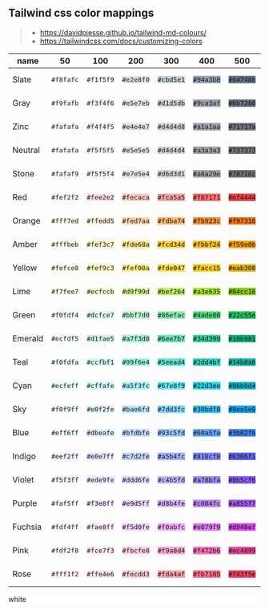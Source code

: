 ## Tailwind css color mappings

> - https://davidpiesse.github.io/tailwind-md-colours/
> - https://tailwindcss.com/docs/customizing-colors

| name    | 50                                             | 100                                            | 200                                            | 300                                            | 400                                            | 500                                            | 600                                            | 700                                            | 800                                            | 900                                            |
| ------- | ---------------------------------------------- | ---------------------------------------------- | ---------------------------------------------- | ---------------------------------------------- | ---------------------------------------------- | ---------------------------------------------- | ---------------------------------------------- | ---------------------------------------------- | ---------------------------------------------- | ---------------------------------------------- |
| Slate   | <pre style="background:#f8fafc;">#f8fafc</pre> | <pre style="background:#f1f5f9;">#f1f5f9</pre> | <pre style="background:#e2e8f0;">#e2e8f0</pre> | <pre style="background:#cbd5e1;">#cbd5e1</pre> | <pre style="background:#94a3b8;">#94a3b8</pre> | <pre style="background:#64748b;">#64748b</pre> | <pre style="background:#475569;">#475569</pre> | <pre style="background:#334155;">#334155</pre> | <pre style="background:#1e293b;">#1e293b</pre> | <pre style="background:#0f172a;">#0f172a</pre> |
| Gray    | <pre style="background:#f9fafb;">#f9fafb</pre> | <pre style="background:#f3f4f6;">#f3f4f6</pre> | <pre style="background:#e5e7eb;">#e5e7eb</pre> | <pre style="background:#d1d5db;">#d1d5db</pre> | <pre style="background:#9ca3af;">#9ca3af</pre> | <pre style="background:#6b7280;">#6b7280</pre> | <pre style="background:#4b5563;">#4b5563</pre> | <pre style="background:#374151;">#374151</pre> | <pre style="background:#1f2937;">#1f2937</pre> | <pre style="background:#111827;">#111827</pre> |
| Zinc    | <pre style="background:#fafafa;">#fafafa</pre> | <pre style="background:#f4f4f5;">#f4f4f5</pre> | <pre style="background:#e4e4e7;">#e4e4e7</pre> | <pre style="background:#d4d4d8;">#d4d4d8</pre> | <pre style="background:#a1a1aa;">#a1a1aa</pre> | <pre style="background:#71717a;">#71717a</pre> | <pre style="background:#52525b;">#52525b</pre> | <pre style="background:#3f3f46;">#3f3f46</pre> | <pre style="background:#27272a;">#27272a</pre> | <pre style="background:#18181b;">#18181b</pre> |
| Neutral | <pre style="background:#fafafa;">#fafafa</pre> | <pre style="background:#f5f5f5;">#f5f5f5</pre> | <pre style="background:#e5e5e5;">#e5e5e5</pre> | <pre style="background:#d4d4d4;">#d4d4d4</pre> | <pre style="background:#a3a3a3;">#a3a3a3</pre> | <pre style="background:#737373;">#737373</pre> | <pre style="background:#525252;">#525252</pre> | <pre style="background:#404040;">#404040</pre> | <pre style="background:#262626;">#262626</pre> | <pre style="background:#171717;">#171717</pre> |
| Stone   | <pre style="background:#fafaf9;">#fafaf9</pre> | <pre style="background:#f5f5f4;">#f5f5f4</pre> | <pre style="background:#e7e5e4;">#e7e5e4</pre> | <pre style="background:#d6d3d1;">#d6d3d1</pre> | <pre style="background:#a8a29e;">#a8a29e</pre> | <pre style="background:#78716c;">#78716c</pre> | <pre style="background:#57534e;">#57534e</pre> | <pre style="background:#44403c;">#44403c</pre> | <pre style="background:#292524;">#292524</pre> | <pre style="background:#1c1917;">#1c1917</pre> |
| Red     | <pre style="background:#fef2f2;">#fef2f2</pre> | <pre style="background:#fee2e2;">#fee2e2</pre> | <pre style="background:#fecaca;">#fecaca</pre> | <pre style="background:#fca5a5;">#fca5a5</pre> | <pre style="background:#f87171;">#f87171</pre> | <pre style="background:#ef4444;">#ef4444</pre> | <pre style="background:#dc2626;">#dc2626</pre> | <pre style="background:#b91c1c;">#b91c1c</pre> | <pre style="background:#991b1b;">#991b1b</pre> | <pre style="background:#7f1d1d;">#7f1d1d</pre> |
| Orange  | <pre style="background:#fff7ed;">#fff7ed</pre> | <pre style="background:#ffedd5;">#ffedd5</pre> | <pre style="background:#fed7aa;">#fed7aa</pre> | <pre style="background:#fdba74;">#fdba74</pre> | <pre style="background:#fb923c;">#fb923c</pre> | <pre style="background:#f97316;">#f97316</pre> | <pre style="background:#ea580c;">#ea580c</pre> | <pre style="background:#c2410c;">#c2410c</pre> | <pre style="background:#9a3412;">#9a3412</pre> | <pre style="background:#7c2d12;">#7c2d12</pre> |
| Amber   | <pre style="background:#fffbeb;">#fffbeb</pre> | <pre style="background:#fef3c7;">#fef3c7</pre> | <pre style="background:#fde68a;">#fde68a</pre> | <pre style="background:#fcd34d;">#fcd34d</pre> | <pre style="background:#fbbf24;">#fbbf24</pre> | <pre style="background:#f59e0b;">#f59e0b</pre> | <pre style="background:#d97706;">#d97706</pre> | <pre style="background:#b45309;">#b45309</pre> | <pre style="background:#92400e;">#92400e</pre> | <pre style="background:#78350f;">#78350f</pre> |
| Yellow  | <pre style="background:#fefce8;">#fefce8</pre> | <pre style="background:#fef9c3;">#fef9c3</pre> | <pre style="background:#fef08a;">#fef08a</pre> | <pre style="background:#fde047;">#fde047</pre> | <pre style="background:#facc15;">#facc15</pre> | <pre style="background:#eab308;">#eab308</pre> | <pre style="background:#ca8a04;">#ca8a04</pre> | <pre style="background:#a16207;">#a16207</pre> | <pre style="background:#854d0e;">#854d0e</pre> | <pre style="background:#713f12;">#713f12</pre> |
| Lime    | <pre style="background:#f7fee7;">#f7fee7</pre> | <pre style="background:#ecfccb;">#ecfccb</pre> | <pre style="background:#d9f99d;">#d9f99d</pre> | <pre style="background:#bef264;">#bef264</pre> | <pre style="background:#a3e635;">#a3e635</pre> | <pre style="background:#84cc16;">#84cc16</pre> | <pre style="background:#65a30d;">#65a30d</pre> | <pre style="background:#4d7c0f;">#4d7c0f</pre> | <pre style="background:#3f6212;">#3f6212</pre> | <pre style="background:#365314;">#365314</pre> |
| Green   | <pre style="background:#f0fdf4;">#f0fdf4</pre> | <pre style="background:#dcfce7;">#dcfce7</pre> | <pre style="background:#bbf7d0;">#bbf7d0</pre> | <pre style="background:#86efac;">#86efac</pre> | <pre style="background:#4ade80;">#4ade80</pre> | <pre style="background:#22c55e;">#22c55e</pre> | <pre style="background:#16a34a;">#16a34a</pre> | <pre style="background:#15803d;">#15803d</pre> | <pre style="background:#166534;">#166534</pre> | <pre style="background:#14532d;">#14532d</pre> |
| Emerald | <pre style="background:#ecfdf5;">#ecfdf5</pre> | <pre style="background:#d1fae5;">#d1fae5</pre> | <pre style="background:#a7f3d0;">#a7f3d0</pre> | <pre style="background:#6ee7b7;">#6ee7b7</pre> | <pre style="background:#34d399;">#34d399</pre> | <pre style="background:#10b981;">#10b981</pre> | <pre style="background:#059669;">#059669</pre> | <pre style="background:#047857;">#047857</pre> | <pre style="background:#065f46;">#065f46</pre> | <pre style="background:#064e3b;">#064e3b</pre> |
| Teal    | <pre style="background:#f0fdfa;">#f0fdfa</pre> | <pre style="background:#ccfbf1;">#ccfbf1</pre> | <pre style="background:#99f6e4;">#99f6e4</pre> | <pre style="background:#5eead4;">#5eead4</pre> | <pre style="background:#2dd4bf;">#2dd4bf</pre> | <pre style="background:#14b8a6;">#14b8a6</pre> | <pre style="background:#0d9488;">#0d9488</pre> | <pre style="background:#0f766e;">#0f766e</pre> | <pre style="background:#115e59;">#115e59</pre> | <pre style="background:#134e4a;">#134e4a</pre> |
| Cyan    | <pre style="background:#ecfeff;">#ecfeff</pre> | <pre style="background:#cffafe;">#cffafe</pre> | <pre style="background:#a5f3fc;">#a5f3fc</pre> | <pre style="background:#67e8f9;">#67e8f9</pre> | <pre style="background:#22d3ee;">#22d3ee</pre> | <pre style="background:#06b6d4;">#06b6d4</pre> | <pre style="background:#0891b2;">#0891b2</pre> | <pre style="background:#0e7490;">#0e7490</pre> | <pre style="background:#155e75;">#155e75</pre> | <pre style="background:#164e63;">#164e63</pre> |
| Sky     | <pre style="background:#f0f9ff;">#f0f9ff</pre> | <pre style="background:#e0f2fe;">#e0f2fe</pre> | <pre style="background:#bae6fd;">#bae6fd</pre> | <pre style="background:#7dd3fc;">#7dd3fc</pre> | <pre style="background:#38bdf8;">#38bdf8</pre> | <pre style="background:#0ea5e9;">#0ea5e9</pre> | <pre style="background:#0284c7;">#0284c7</pre> | <pre style="background:#0369a1;">#0369a1</pre> | <pre style="background:#075985;">#075985</pre> | <pre style="background:#0c4a6e;">#0c4a6e</pre> |
| Blue    | <pre style="background:#eff6ff;">#eff6ff</pre> | <pre style="background:#dbeafe;">#dbeafe</pre> | <pre style="background:#bfdbfe;">#bfdbfe</pre> | <pre style="background:#93c5fd;">#93c5fd</pre> | <pre style="background:#60a5fa;">#60a5fa</pre> | <pre style="background:#3b82f6;">#3b82f6</pre> | <pre style="background:#2563eb;">#2563eb</pre> | <pre style="background:#1d4ed8;">#1d4ed8</pre> | <pre style="background:#1e40af;">#1e40af</pre> | <pre style="background:#1e3a8a;">#1e3a8a</pre> |
| Indigo  | <pre style="background:#eef2ff;">#eef2ff</pre> | <pre style="background:#e0e7ff;">#e0e7ff</pre> | <pre style="background:#c7d2fe;">#c7d2fe</pre> | <pre style="background:#a5b4fc;">#a5b4fc</pre> | <pre style="background:#818cf8;">#818cf8</pre> | <pre style="background:#6366f1;">#6366f1</pre> | <pre style="background:#4f46e5;">#4f46e5</pre> | <pre style="background:#4338ca;">#4338ca</pre> | <pre style="background:#3730a3;">#3730a3</pre> | <pre style="background:#312e81;">#312e81</pre> |
| Violet  | <pre style="background:#f5f3ff;">#f5f3ff</pre> | <pre style="background:#ede9fe;">#ede9fe</pre> | <pre style="background:#ddd6fe;">#ddd6fe</pre> | <pre style="background:#c4b5fd;">#c4b5fd</pre> | <pre style="background:#a78bfa;">#a78bfa</pre> | <pre style="background:#8b5cf6;">#8b5cf6</pre> | <pre style="background:#7c3aed;">#7c3aed</pre> | <pre style="background:#6d28d9;">#6d28d9</pre> | <pre style="background:#5b21b6;">#5b21b6</pre> | <pre style="background:#4c1d95;">#4c1d95</pre> |
| Purple  | <pre style="background:#faf5ff;">#faf5ff</pre> | <pre style="background:#f3e8ff;">#f3e8ff</pre> | <pre style="background:#e9d5ff;">#e9d5ff</pre> | <pre style="background:#d8b4fe;">#d8b4fe</pre> | <pre style="background:#c084fc;">#c084fc</pre> | <pre style="background:#a855f7;">#a855f7</pre> | <pre style="background:#9333ea;">#9333ea</pre> | <pre style="background:#7e22ce;">#7e22ce</pre> | <pre style="background:#6b21a8;">#6b21a8</pre> | <pre style="background:#581c87;">#581c87</pre> |
| Fuchsia | <pre style="background:#fdf4ff;">#fdf4ff</pre> | <pre style="background:#fae8ff;">#fae8ff</pre> | <pre style="background:#f5d0fe;">#f5d0fe</pre> | <pre style="background:#f0abfc;">#f0abfc</pre> | <pre style="background:#e879f9;">#e879f9</pre> | <pre style="background:#d946ef;">#d946ef</pre> | <pre style="background:#c026d3;">#c026d3</pre> | <pre style="background:#a21caf;">#a21caf</pre> | <pre style="background:#86198f;">#86198f</pre> | <pre style="background:#701a75;">#701a75</pre> |
| Pink    | <pre style="background:#fdf2f8;">#fdf2f8</pre> | <pre style="background:#fce7f3;">#fce7f3</pre> | <pre style="background:#fbcfe8;">#fbcfe8</pre> | <pre style="background:#f9a8d4;">#f9a8d4</pre> | <pre style="background:#f472b6;">#f472b6</pre> | <pre style="background:#ec4899;">#ec4899</pre> | <pre style="background:#db2777;">#db2777</pre> | <pre style="background:#be185d;">#be185d</pre> | <pre style="background:#9d174d;">#9d174d</pre> | <pre style="background:#831843;">#831843</pre> |
| Rose    | <pre style="background:#fff1f2;">#fff1f2</pre> | <pre style="background:#ffe4e6;">#ffe4e6</pre> | <pre style="background:#fecdd3;">#fecdd3</pre> | <pre style="background:#fda4af;">#fda4af</pre> | <pre style="background:#fb7185;">#fb7185</pre> | <pre style="background:#f43f5e;">#f43f5e</pre> | <pre style="background:#e11d48;">#e11d48</pre> | <pre style="background:#be123c;">#be123c</pre> | <pre style="background:#9f1239;">#9f1239</pre> | <pre style="background:#881337;">#881337</pre> |

<p style="background:white;">white</p>
